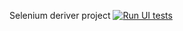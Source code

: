 Selenium deriver project
[![Run UI tests](https://github.com/llefterov/SeleniumBasicExerciseFebruary/actions/workflows/run_tests.yml/badge.svg)](https://github.com/llefterov/SeleniumBasicExerciseFebruary/actions/workflows/run_tests.yml)
